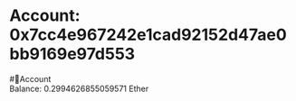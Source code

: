 
Account: 0x7cc4e967242e1cad92152d47ae0bb9169e97d553
===================================================
  
#📜Account  
Balance: 0.2994626855059571 Ether